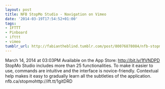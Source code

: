 ```yaml
---
layout: post
title: NFB StopMo Studio - Navigation on Vimeo
date: '2014-03-19T17:54:52+01:00'
tags:
- IFTTT
- Pinboard
- ifttt
- vimeo
tumblr_url: http://fabiantheblind.tumblr.com/post/80076878084/nfb-stopmo-studio-navigation-on-vimeo
---
```

March 14, 2014 at 03:03PM
Available on the App Store: http://bit.ly/1fVNDPD StopMo Studio includes more than 25 functionalities. To make it easier to use, commands are intuitive and the interface is novice-friendly. Contextual help makes it easy to gradually learn all the subtleties of the application. nfb.ca/stopmohttp://ift.tt/1gitDRD
